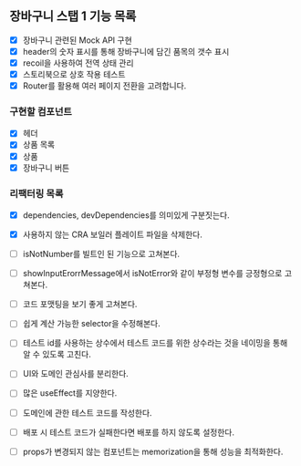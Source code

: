 ## 장바구니 스탭 1 기능 목록

- [x] 장바구니 관련된 Mock API 구현
- [x] header의 숫자 표시를 통해 장바구니에 담긴 품목의 갯수 표시
- [x] recoil을 사용하여 전역 상태 관리
- [x] 스토리북으로 상호 작용 테스트
- [x] Router를 활용해 여러 페이지 전환을 고려합니다.

### 구현할 컴포넌트

- [x] 헤더
- [x] 상품 목록
- [x] 상품
- [x] 장바구니 버튼

### 리팩터링 목록

- [x] dependencies, devDependencies를 의미있게 구분짓는다.
- [x] 사용하지 않는 CRA 보일러 플레이트 파일을 삭제한다.
- [ ] isNotNumber를 빌트인 된 기능으로 고쳐본다.
- [ ] showInputErorrMessage에서 isNotError와 같이 부정형 변수를 긍정형으로 고쳐본다.
- [ ] 코드 포맷팅을 보기 좋게 고쳐본다.
- [ ] 쉽게 계산 가능한 selector을 수정해본다.
- [ ] 테스트 id를 사용하는 상수에서 테스트 코드를 위한 상수라는 것을 네이밍을 통해 알 수 있도록 고친다.
- [ ] UI와 도메인 관심사를 분리한다.
- [ ] 많은 useEffect를 지양한다.

- [ ] 도메인에 관한 테스트 코드를 작성한다.
- [ ] 배포 시 테스트 코드가 실패한다면 배포를 하지 않도록 설정한다.
- [ ] props가 변경되지 않는 컴포넌트는 memorization을 통해 성능을 최적화한다.
